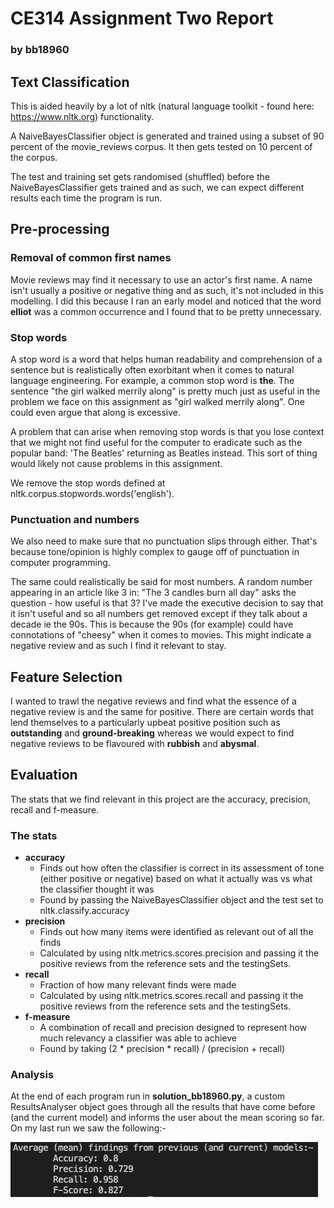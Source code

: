 # CE314 Assignment Two Report

### by bb18960

## Text Classification

This is aided heavily by a lot of nltk (natural language toolkit - found here: https://www.nltk.org) functionality.



A NaiveBayesClassifier object is generated and trained using a subset of 90 percent of the movie_reviews corpus. It then gets tested on 10 percent of the corpus.



The test and training set gets randomised (shuffled) before the NaiveBayesClassifier gets trained and as such, we can expect different results each time the program is run.

## Pre-processing

### Removal of common first names

Movie reviews may find it necessary to use an actor's first name. A name isn't usually a positive or negative thing and as such, it's not included in this modelling. I did this because I ran an early model and noticed that the word **elliot** was a common occurrence and I found that to be pretty unnecessary.

### Stop words

A stop word is a word that helps human readability and comprehension of a sentence but is realistically often exorbitant when it comes to natural language engineering. For example, a common stop word is **the**. The sentence "the girl walked merrily along" is pretty much just as useful in the problem we face on this assignment as "girl walked merrily along". One could even argue that along is excessive.



A problem that can arise when removing stop words is that you lose context that we might not find useful for the computer to eradicate such as the popular band: 'The Beatles' returning as Beatles instead. This sort of thing would likely not cause problems in this assignment.



We remove the stop words defined at nltk.corpus.stopwords.words('english').

### Punctuation and numbers

We also need to make sure that no punctuation slips through either. That's because tone/opinion is highly complex to gauge off of punctuation in computer programming.



The same could realistically be said for most numbers. A random number appearing in an article like 3 in: "The 3 candles burn all day" asks the question - how useful is that 3? I've made the executive decision to say that it isn't useful and so all numbers get removed except if they talk about a decade ie the 90s. This is because the 90s (for example) could have connotations of "cheesy" when it comes to movies. This might indicate a negative review and as such I find it relevant to stay.



## Feature Selection

I wanted to trawl the negative reviews and find what the essence of a negative review is and the same for positive. There are certain words that lend themselves to a particularly upbeat positive position such as **outstanding** and **ground-breaking** whereas we would expect to find negative reviews to be flavoured with **rubbish** and **abysmal**.



## Evaluation

The stats that we find relevant in this project are the accuracy, precision, recall and f-measure.

### The stats

- **accuracy**
  - Finds out how often the classifier is correct in its assessment of tone (either positive or negative) based on what it actually was vs what the classifier thought it was
  - Found by passing the NaiveBayesClassifier object and the test set to nltk.classify.accuracy 
- **precision**
  - Finds out how many items were identified as relevant out of all the finds
  - Calculated by using nltk.metrics.scores.precision and passing it the positive reviews from the reference sets and the testingSets.
- **recall**
  - Fraction of how many relevant finds were made
  - Calculated by using nltk.metrics.scores.recall and passing it the positive reviews from the reference sets and the testingSets.
- **f-measure**
  - A combination of recall and precision designed to represent how much relevancy a classifier was able to achieve
  - Found by taking (2 * precision * recall) / (precision + recall)

### Analysis

At the end of each program run in **solution_bb18960.py**, a custom ResultsAnalyser object goes through all the results that have come before (and the current model) and informs the user about the mean scoring so far. On my last run we saw the following:-

![Stats image](./imgs/stats.PNG)